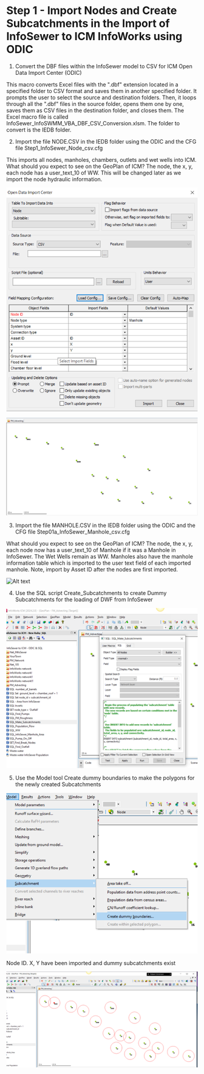 # Step 1 - Import Nodes and Create Subcatchments in the Import of InfoSewer to ICM InfoWorks using ODIC

1. Convert the DBF files within the InfoSewer model to CSV for ICM Open Data Import Center (ODIC)

This macro converts Excel files with the ".dbf" extension located in a specified folder to CSV format and saves them in another specified folder. It prompts the user to select the source and destination folders. Then, it loops through all the ".dbf" files in the source folder, opens them one by one, saves them as CSV files in the destination folder, and closes them. The Excel macro file is called InfoSewer_InfoSWMM_VBA_DBF_CSV_Conversion.xlsm. The folder to convert is the IEDB folder.

2. Import the file NODE.CSV in the IEDB folder using the ODIC and the CFG file Step1_InfoSewer_Node_csv.cfg

This imports all nodes, manholes, chambers, outlets and wet wells into ICM. What should you expect to see on the GeoPlan of ICM? The node, the x, y, each node has a user_text_10 of WW. This will be changed later as we import the node hydraulic information.


![Alt text](./media/image-24.png)

![Alt text](./media/image-25.png)

3. Import the file MANHOLE.CSV in the IEDB folder using the ODIC and the CFG file Step01a_InfoSewer_Manhole_csv.cfg

What should you expect to see on the GeoPlan of ICM? The node, the x, y, each node now has a user_text_10 of Manhole if it was a Manhole in InfoSewer. The Wet Wells remain as WW. Manholes also have the manhole information table which is imported to the user text field of each imported manhole. Note, import by Asset ID after the nodes are first imported.

![Alt text](image-26.png)


4. Use the SQL script Create_Subcatchments to create Dummy Subcatchments for the loading of DWF from InfoSewer 

![Alt text](./media/image-27.png)

5. Use the Model tool Create dummy boundaries to make the polygons for the newly created Subcatchments

![Alt text](./media/image-28.png)

Node ID. X, Y have been imported and dummy subcatchments exist

![Alt text](./media/image-29.png)